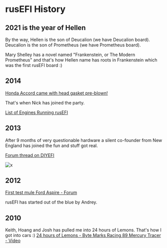 # rusEFI History

## 2021 is the year of Hellen

By the way, Hellen is the son of Deucalion (we have Deucalion board). Deucalion is the son of Prometheus (we have Prometheus board).

Mary Shelley has a novel named "Frankenstein, or The Modern Prometheus" and that's how Hellen name has roots in Frankenstein which was the first rusEFI board :)

## 2014

[Honda Accord came with head gasket pre-blown!](https://honda-tech.com/forums/engine-management-tuning-124/rusefi-diy-ems-build-thread-3216231/)

That's when Nick has joined the party.

[List of Engines Running rusEFI](List-of-Engines-Running-rusEFI/)

## 2013

After 9 months of very questionable hardware a silent co-founder from New England has joined the fun and stuff got real.

[Forum thread on DIYEFI](http://forum.diyefi.org/viewtopic.php?f=4&t=2184)

![x](rusEFI-History/hardware_low_side_circa_2013.jpg)

## 2012

[First test mule Ford Aspire - Forum](https://rusefi.com/forum/viewtopic.php?t=375)

rusEFI has started out of the blue by Andrey.

## 2010

Keith, Hoang and Josh has pulled me into 24 hours of Lemons. That's how I got into cars :) [24 hours of Lemons - Byte Marks Racing 89 Mercury Tracer - Video](https://www.youtube.com/watch?v=nfwEQIIFBlU)
